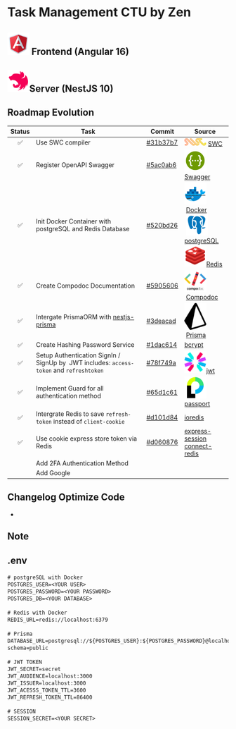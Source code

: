 # Task Management CTU by Zen

## <img src="https://raw.githubusercontent.com/Zenfection/Image/master/2023/09/21-11-17-30-icons8-angularjs.png" title="" alt="icons8-angularjs.png" width="50"> Frontend (Angular 16)

## <img src="https://raw.githubusercontent.com/Zenfection/Image/master/2023/09/21-11-18-12-icons8-nestjs.png" title="" alt="icons8-nestjs.png" width="50">Server (NestJS 10)

## Roadmap Evolution

| Status | Task                                                                                     | Commit                                                                                                       | Source                                                                                                                                                                                                                                                                                                                                                                                                                                                                                                                                                                                    |
|:------:| ---------------------------------------------------------------------------------------- | ------------------------------------------------------------------------------------------------------------ | ----------------------------------------------------------------------------------------------------------------------------------------------------------------------------------------------------------------------------------------------------------------------------------------------------------------------------------------------------------------------------------------------------------------------------------------------------------------------------------------------------------------------------------------------------------------------------------------- |
| ✅      | Use SWC compiler                                                                         | [#31b37b7](https://github.com/Zenfection/project-management/commit/31b37b72f454c2fdee05570b7e89d370422067b9) | <img src="https://raw.githubusercontent.com/Zenfection/Image/master/2023/09/21-11-18-54-swc.png" title="" alt="swc.png" width="50"> [SWC](https://swc.rs/)                                                                                                                                                                                                                                                                                                                                                                                                                                |
| ✅      | Register OpenAPI Swagger                                                                 | [#5ac0ab6](https://github.com/Zenfection/project-management/commit/5ac0ab6443835245af63832034fb33abefe715fa) | <img src="https://raw.githubusercontent.com/Zenfection/Image/master/2023/09/21-11-22-32-Swagger-logo.png" title="" alt="Swagger-logo.png" width="50">[Swagger](https://swagger.io/specification/)                                                                                                                                                                                                                                                                                                                                                                                         |
| ✅      | Init Docker Container with postgreSQL and Redis Database                                 | [#520bd26](https://github.com/Zenfection/project-management/commit/520bd26e0880b38cf2417a922b432b7a979219f9) | <img title="" src="https://raw.githubusercontent.com/Zenfection/Image/master/2023/09/21-11-23-09-icons8-docker.png" alt="icons8-docker.png" width="50"> [Docker](https://www.docker.com/)<br> <img src="https://raw.githubusercontent.com/Zenfection/Image/master/2023/09/21-11-24-25-icons8-postgresql.png" title="" alt="icons8-postgresql.png" width="50">[postgreSQL](https://www.postgresql.org/)<br><img title="" src="https://raw.githubusercontent.com/Zenfection/Image/master/2023/09/21-11-23-20-icons8-redis.png" alt="icons8-redis.png" width="50">[Redis](https://redis.io/) |
| ✅      | Create Compodoc Documentation                                                            | [#5905606](https://github.com/Zenfection/project-management/commit/59056063fa0a0b0b6065d94c1425336ba32fae41) | <img src="https://raw.githubusercontent.com/Zenfection/Image/master/2023/09/21-11-29-49-23202313.png" title="" alt="23202313.png" width="50"> [Compodoc](https://compodoc.app/)                                                                                                                                                                                                                                                                                                                                                                                                           |
| ✅      | Intergate PrismaORM with [nestjs-prisma](https://github.com/notiz-dev/nestjs-prisma)     | [#3deacad](https://github.com/Zenfection/project-management/commit/3deacada581e83b8b2fba928609b8e954b2a163b) | <img title="" src="https://raw.githubusercontent.com/Zenfection/Image/master/2023/09/21-11-32-02-prisma-logo-3805665B69-seeklogo.com.png" alt="prisma-logo-3805665B69-seeklogo.com.png" width="50"> [Prisma](https://www.prisma.io/)                                                                                                                                                                                                                                                                                                                                                      |
| ✅      | Create Hashing Password Service                                                          | [#1dac614](https://github.com/Zenfection/project-management/commit/1dac614332ce9bb6d5cc97e5aa8cf50c39eac6fd) | [bcrypt](https://github.com/kelektiv/node.bcrypt.js)<br>                                                                                                                                                                                                                                                                                                                                                                                                                                                                                                                                  |
| ✅      | Setup Authentication SignIn / SignUp by  JWT includes: `access-token` and `refreshtoken` | [#78f749a](https://github.com/Zenfection/project-management/commit/78f749a834bc70c2a19fd867644f8d60a11149a9) | <img src="https://raw.githubusercontent.com/Zenfection/Image/master/2023/09/21-16-53-14-pic_logo.svg" title="" alt="pic_logo.svg" width="50">[jwt](https://jwt.io/)                                                                                                                                                                                                                                                                                                                                                                                                                       |
| ✅      | Implement Guard for all authentication method                                            | [#65d1c61](https://github.com/Zenfection/project-management/commit/65d1c61e5a9e7a9576986c9fa81f9c68ce3799ab) | <img src="https://raw.githubusercontent.com/Zenfection/Image/master/2023/09/21-16-54-10-passportJS-300x300.png" title="" alt="passportJS300x300png" width="50">[passport](https://www.passportjs.org/)                                                                                                                                                                                                                                                                                                                                                                                    |
| ✅      | Intergrate Redis to save `refresh-token` instead of `client-cookie`                      | [#d101d84](https://github.com/Zenfection/project-management/commit/d101d84fd7e1ec6b531511e646ee6c2146fd2889) | [ioredis](https://github.com/luin/ioredis)                                                                                                                                                                                                                                                                                                                                                                                                                                                                                                                                                |
| ✅      | Use cookie express store token via Redis                                                 | [#d060876](https://github.com/Zenfection/project-management/commit/d06087658fb38222bff39c49db6d114432a00fa7) | [express-session](https://github.com/expressjs/session)<br>[connect-redis](https://github.com/tj/connect-redis)                                                                                                                                                                                                                                                                                                                                                                                                                                                                           |
|        | Add 2FA Authentication Method                                                            |                                                                                                              |                                                                                                                                                                                                                                                                                                                                                                                                                                                                                                                                                                                           |
|        | Add Google                                                                               |                                                                                                              |                                                                                                                                                                                                                                                                                                                                                                                                                                                                                                                                                                                           |

## Changelog Optimize Code

- 

## Note

## .env

```text
# postgreSQL with Docker
POSTGRES_USER=<YOUR USER>
POSTGRES_PASSWORD=<YOUR PASSWORD>
POSTGRES_DB=<YOUR DATABASE>

# Redis with Docker
REDIS_URL=redis://localhost:6379

# Prisma
DATABASE_URL=postgresql://${POSTGRES_USER}:${POSTGRES_PASSWORD}@localhost:5432/${POSTGRES_DB}?schema=public

# JWT TOKEN
JWT_SECRET=secret
JWT_AUDIENCE=localhost:3000
JWT_ISSUER=localhost:3000
JWT_ACESSS_TOKEN_TTL=3600
JWT_REFRESH_TOKEN_TTL=86400

# SESSION
SESSION_SECRET=<YOUR SECRET>
```